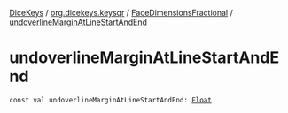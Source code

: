 [DiceKeys](../../index.md) / [org.dicekeys.keysqr](../index.md) / [FaceDimensionsFractional](index.md) / [undoverlineMarginAtLineStartAndEnd](./undoverline-margin-at-line-start-and-end.md)

# undoverlineMarginAtLineStartAndEnd

`const val undoverlineMarginAtLineStartAndEnd: `[`Float`](https://kotlinlang.org/api/latest/jvm/stdlib/kotlin/-float/index.html)